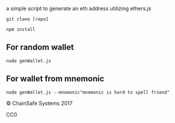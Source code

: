 a simple script to generate an eth address utilizing ethers.js

  `git clone [repo]`
  
  `npm install`

## For random wallet
  `node genWallet.js`

## For wallet from mnemonic
  `node genWallet.js --mnemonic"mnemonic is hard to spell friend"`

© ChainSafe Systems 2017

CC0
